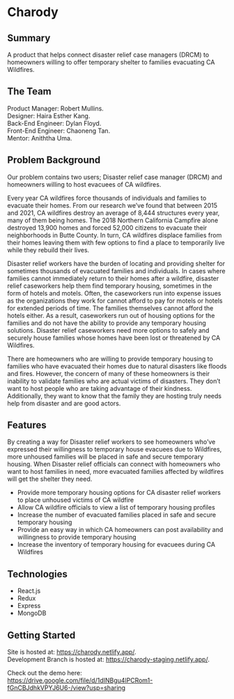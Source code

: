 # Charody

## Summary
A product that helps connect disaster relief case managers (DRCM) to homeowners willing to offer temporary shelter to families evacuating CA Wildfires.

## The Team
Product Manager: Robert Mullins.  
Designer: Haira Esther Kang.  
Back-End Engineer: Dylan Floyd.   
Front-End Engineer: Chaoneng Tan.  
Mentor: Aniththa Uma.  

## Problem Background
Our problem contains two users; Disaster relief case manager (DRCM) and homeowners willing to host evacuees of CA wildfires.
 
Every year CA wildfires force thousands of individuals and families to evacuate their homes. From our research we’ve found that between 2015 and 2021, CA wildfires destroy an average of 8,444 structures every year, many of them being homes. The 2018 Northern California Campfire alone destroyed 13,900 homes and forced 52,000 citizens to evacuate their neighborhoods in Butte County. In turn, CA wildfires displace families from their homes leaving them with few options to find a place to temporarily live while they rebuild their lives.
 
Disaster relief workers have the burden of locating and providing shelter for sometimes thousands of evacuated families and individuals. In cases where families cannot immediately return to their homes after a wildfire, disaster relief caseworkers help them find temporary housing, sometimes in the form of hotels and motels. Often, the caseworkers run into expense issues as the organizations they work for cannot afford to pay for motels or hotels for extended periods of time. The families themselves cannot afford the hotels either. As a result, caseworkers run out of housing options for the families and do not have the ability to provide any temporary housing solutions. Disaster relief caseworkers need more options to safely and securely house families whose homes have been lost or threatened by CA Wildfires.
 
There are homeowners who are willing to provide temporary housing to families who have evacuated their homes due to natural disasters like floods and fires. However, the concern of many of these homeowners is their inability to validate families who are actual victims of disasters. They don’t want to host people who are taking advantage of their kindness. Additionally, they want to know that the family they are hosting truly needs help from disaster and are good actors.

## Features
By creating a way for Disaster relief workers to see homeowners who’ve expressed their willingness to temporary house evacuees due to Wildfires, more unhoused families will be placed in safe and secure temporary housing. When Disaster relief officials can connect with homeowners who want to host families in need, more evacuated families affected by wildfires will get the shelter they need.
 
* Provide more temporary housing options for CA disaster relief workers to place unhoused victims of CA wildfire
* Allow CA wildfire officials to view a list of temporary housing profiles
* Increase the number of evacuated families placed in safe and secure temporary housing
* Provide an easy way in which CA homeowners can post availability and willingness to provide temporary housing
* Increase the inventory of temporary housing for evacuees during CA Wildfires

## Technologies
* React.js
* Redux
* Express
* MongoDB

## Getting Started
Site is hosted at: https://charody.netlify.app/.  
Development Branch is hosted at: https://charody-staging.netlify.app/.  

Check out the demo here: https://drive.google.com/file/d/1dINBgu4lPCRom1-fGnCBJdhkVPYJ6U6-/view?usp=sharing
